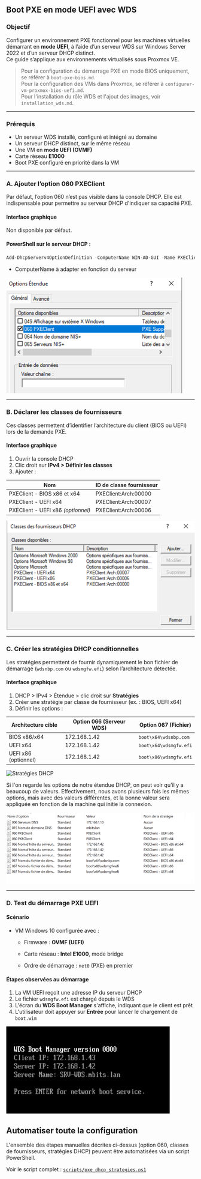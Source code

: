 ## Boot PXE en mode UEFI avec WDS

### Objectif

Configurer un environnement PXE fonctionnel pour les machines virtuelles démarrant en **mode UEFI**, à l’aide d’un serveur WDS sur Windows Server 2022 et d’un serveur DHCP distinct.  
Ce guide s’applique aux environnements virtualisés sous Proxmox VE.

> Pour la configuration du démarrage PXE en mode BIOS uniquement, se référer à `boot-pxe-bios.md`.  
> Pour la configuration des VMs dans Proxmox, se référer à `configurer-vm-proxmox-bios-uefi.md`.  
> Pour l'installation du rôle WDS et l'ajout des images, voir `installation_wds.md`.

---

### Prérequis

- Un serveur WDS installé, configuré et intégré au domaine  
- Un serveur DHCP distinct, sur le même réseau  
- Une VM en **mode UEFI (OVMF)** 
- Carte réseau **E1000**
- Boot PXE configuré en priorité dans la VM

---

### A. Ajouter l’option 060 PXEClient

Par défaut, l’option 060 n’est pas visible dans la console DHCP. Elle est indispensable pour permettre au serveur DHCP d'indiquer sa capacité PXE.

#### Interface graphique

Non disponible par défaut.

#### PowerShell sur le serveur DHCP :

```powershell
Add-DhcpServerv4OptionDefinition -ComputerName WIN-AD-GUI -Name PXEClient -Description "PXE Support" -OptionId 060 -Type String
```

- ComputerName à adapter en fonction du serveur

![PXE Option 060](/captures/ajout_op_60.png)

---

### B. Déclarer les classes de fournisseurs

Ces classes permettent d’identifier l’architecture du client (BIOS ou UEFI) lors de la demande PXE.

#### Interface graphique

1. Ouvrir la console DHCP  
2. Clic droit sur **IPv4 > Définir les classes**  
3. Ajouter :

| Nom                           | ID de classe fournisseur     |
|--------------------------------|-------------------------------|
| PXEClient - BIOS x86 et x64   | PXEClient:Arch:00000          |
| PXEClient - UEFI x64          | PXEClient:Arch:00007          |
| PXEClient - UEFI x86 *(optionnel)* | PXEClient:Arch:00006    |

 
![Classes DHCP](/captures/classe_fournisseurs.png)


---

### C. Créer les stratégies DHCP conditionnelles

Les stratégies permettent de fournir dynamiquement le bon fichier de démarrage (`wdsnbp.com` ou `wdsmgfw.efi`) selon l’architecture détectée.

#### Interface graphique

1. DHCP > IPv4 > Étendue > clic droit sur **Stratégies**
2. Créer une stratégie par classe de fournisseur (ex. : BIOS, UEFI x64)
3. Définir les options :

| Architecture cible | Option 066 (Serveur WDS) | Option 067 (Fichier)            |
|--------------------|---------------------------|----------------------------------|
| BIOS x86/x64       | 172.168.1.42              | `boot\x64\wdsnbp.com`            |
| UEFI x64           | 172.168.1.42              | `boot\x64\wdsmgfw.efi`           |
| UEFI x86 (optionnel)| 172.168.1.42             | `boot\x86\wdsmgfw.efi`           |

  
  ![Stratégies DHCP](/captures/stratégies_etendues.png)  

Si l'on regarde les options de notre étendue DHCP, on peut voir qu'il y a beaucoup de valeurs. Effectivement, nous avons plusieurs fois les mêmes options, mais avec des valeurs différentes, et la bonne valeur sera appliquée en fonction de la machine qui initie la connexion.

  ![Options PXE](/captures/options_etendues.png)

---

### D. Test du démarrage PXE UEFI

#### Scénario

- VM Windows 10 configurée avec :
    
    - Firmware : **OVMF (UEFI)**
        
    - Carte réseau : **Intel E1000**, mode bridge
        
    - Ordre de démarrage : `net0` (PXE) en premier

#### Étapes observées au démarrage

1. La VM UEFI reçoit une adresse IP du serveur DHCP  
2. Le fichier `wdsmgfw.efi` est chargé depuis le WDS  
3. L'écran du **WDS Boot Manager** s'affiche, indiquant que le client est prêt  
4. L'utilisateur doit appuyer sur **Entrée** pour lancer le chargement de `boot.wim`

![Boot PXE UEFI](/captures/boot_uefi.png)  

##  Automatiser toute la configuration

L'ensemble des étapes manuelles décrites ci-dessus (option 060, classes de fournisseurs, stratégies DHCP) peuvent être automatisées via un script PowerShell.

Voir le script complet : [`scripts/pxe_dhcp_strategies.ps1`](../scripts/pxe_dhcp_strategies.ps1)
